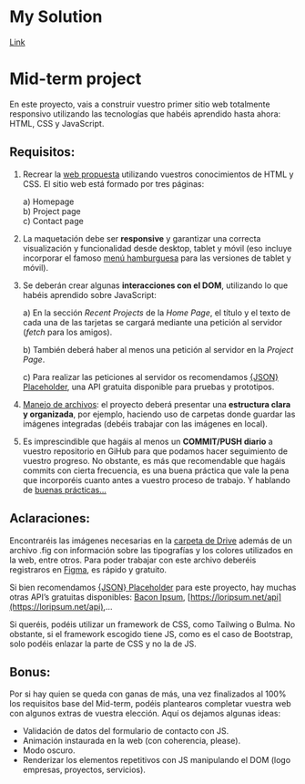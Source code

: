 # My Solution

[Link](https://ddelgadod.github.io/IRONHACK-Mid-term-project/)


# Mid-term project

En este proyecto, vais a construir vuestro primer sitio web totalmente responsivo utilizando las tecnologías que habéis aprendido hasta ahora: HTML, CSS y JavaScript.

## Requisitos:

1. Recrear la [web propuesta](https://circle-agency-35d27e.webflow.io/) utilizando vuestros conocimientos de HTML y CSS. El sitio web está formado por tres páginas:

    a) Homepage  
    b) Project page  
    c) Contact page  

2. La maquetación debe ser **responsive** y garantizar una correcta visualización y funcionalidad desde desktop, tablet y móvil (eso incluye incorporar el famoso [menú hamburguesa](https://www.w3schools.com/howto/howto_js_mobile_navbar.asp) para las versiones de tablet y móvil).

3. Se deberán crear algunas **interacciones con el DOM**, utilizando lo que habéis aprendido sobre JavaScript:

    a) En la sección *Recent Projects* de la *Home Page*, el título y el texto de cada una de las tarjetas se cargará mediante una petición al servidor (*fetch* para los amigos).

    b) También deberá haber al menos una petición al servidor en la *Project Page*.

    c) Para realizar las peticiones al servidor os recomendamos [{JSON} Placeholder](https://jsonplaceholder.typicode.com/), una API gratuita disponible para pruebas y prototipos.

4. [Manejo de archivos](https://developer.mozilla.org/es/docs/Learn/Getting_started_with_the_web/Dealing_with_files): el proyecto deberá presentar una **estructura clara y organizada**, por ejemplo, haciendo uso de carpetas donde guardar las imágenes integradas (debéis trabajar con las imágenes en local).

5. Es imprescindible que hagáis al menos un **COMMIT/PUSH diario** a vuestro repositorio en GiHub para que podamos hacer seguimiento de vuestro progreso. No obstante, es más que recomendable que hagáis commits con cierta frecuencia, es una buena práctica que vale la pena que incorporéis cuanto antes a vuestro proceso de trabajo. Y hablando de [buenas prácticas…](https://midu.dev/buenas-practicas-escribir-commits-git/)

## Aclaraciones:

Encontraréis las imágenes necesarias en la [carpeta de Drive](https://drive.google.com/drive/folders/1s48zMkVPVFViY2Go1H6_4prQ3sAS--FV) además de un archivo .fig con información sobre las tipografías y los colores utilizados en la web, entre otros. Para poder trabajar con este archivo deberéis registraros en [Figma](https://www.figma.com/), es rápido y gratuito.

Si bien recomendamos [{JSON} Placeholder](https://jsonplaceholder.typicode.com/) para este proyecto, hay muchas otras API’s gratuitas disponibles: [Bacon Ipsum](https://baconipsum.com/json-api/), [https://loripsum.net/api](https://loripsum.net/api),...

Si queréis, podéis utilizar un framework de CSS, como Tailwing o Bulma. No obstante, si el framework escogido tiene JS, como es el caso de Bootstrap, solo podéis enlazar la parte de CSS y no la de JS.

## Bonus:

Por si hay quien se queda con ganas de más, una vez finalizados al 100% los requisitos base del Mid-term, podéis plantearos completar vuestra web con algunos extras de vuestra elección. Aquí os dejamos algunas ideas:

- Validación de datos del formulario de contacto con JS.
- Animación instaurada en la web (con coherencia, please).
- Modo oscuro.
- Renderizar los elementos repetitivos con JS manipulando el DOM (logo empresas, proyectos, servicios).
